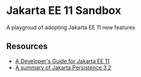 # Jakarta EE 11 Sandbox
A playgroud of adopting Jakarta EE 11 new features


## Resources
* [A Developer's Guide for Jakarta EE 11](https://newsroom.eclipse.org/eclipse-newsletter/2024/july/developer%E2%80%99s-guide-jakarta-ee-11)
* [A summary of Jakarta Persistence 3.2](https://in.relation.to/2024/04/01/jakarta-persistence-3/)
